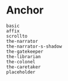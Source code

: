 # Anchor
<!--single-column-->
```demo
basic
affix
scrollto
the-narrator
the-narrator-s-shadow
the-gatekeeper
the-librarian
the-colonel
the-caretaker
placeholder
```